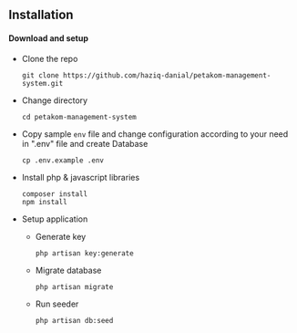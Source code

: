 ## Installation
#### Download and setup

- Clone the repo
   ```
   git clone https://github.com/haziq-danial/petakom-management-system.git
   ```
- Change directory
    ```
    cd petakom-management-system
    ```
- Copy sample `env` file and change configuration according to your need in ".env" file and create Database
    ```
    cp .env.example .env
    ```
- Install php & javascript libraries
    ```
    composer install
    npm install
    ```
- Setup application
    
    - Generate key
       ```
       php artisan key:generate
       ```
    - Migrate database
       ```
       php artisan migrate
       ```    
    - Run seeder
        ```
        php artisan db:seed
        ```